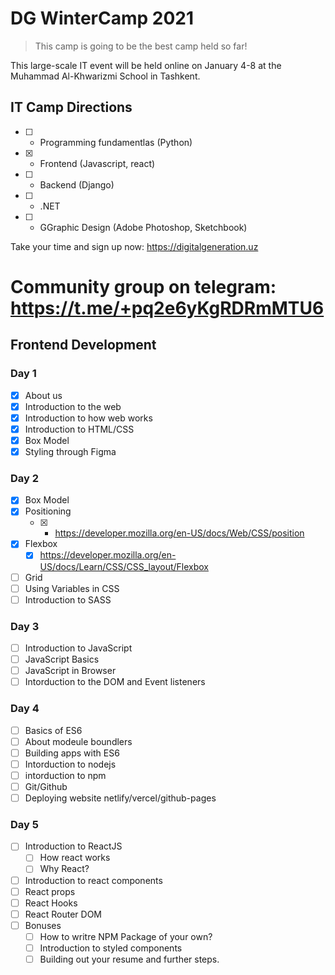 # DG WinterCamp 2021

> This camp is going to be the best camp held so far!

This large-scale IT event will be held online on January 4-8 at the Muhammad Al-Khwarizmi School in Tashkent.

## IT Camp Directions

- [ ] - Programming fundamentlas (Python)
- [x] - Frontend (Javascript, react)
- [ ] - Backend (Django)
- [ ] - .NET
- [ ] - GGraphic Design (Adobe Photoshop, Sketchbook)

Take your time and sign up now: https://digitalgeneration.uz

# Community group on telegram: https://t.me/+pq2e6yKgRDRmMTU6

## Frontend Development

### Day 1

- [x] About us
- [x] Introduction to the web
- [x] Introduction to how web works
- [x] Introduction to HTML/CSS
- [x] Box Model
- [x] Styling through Figma

### Day 2

- [x] Box Model
- [x] Positioning
  - [x] - https://developer.mozilla.org/en-US/docs/Web/CSS/position
- [x] Flexbox
  - [x] https://developer.mozilla.org/en-US/docs/Learn/CSS/CSS_layout/Flexbox
- [ ] Grid
- [ ] Using Variables in CSS
- [ ] Introduction to SASS

### Day 3

- [ ] Introduction to JavaScript
- [ ] JavaScript Basics
- [ ] JavaScript in Browser
- [ ] Intorduction to the DOM and Event listeners

### Day 4

- [ ] Basics of ES6
- [ ] About modeule boundlers
- [ ] Building apps with ES6
- [ ] Intorduction to nodejs
- [ ] intorduction to npm
- [ ] Git/Github
- [ ] Deploying website netlify/vercel/github-pages

### Day 5

- [ ] Introduction to ReactJS
  - [ ] How react works
  - [ ] Why React?
- [ ] Introduction to react components
- [ ] React props
- [ ] React Hooks
- [ ] React Router DOM
- [ ] Bonuses
  - [ ] How to writre NPM Package of your own?
  - [ ] Introduction to styled components
  - [ ] Building out your resume and further steps.
